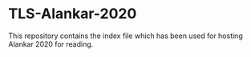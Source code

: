 # TLS-Alankar-2020
This repository contains the index file which has been used for hosting Alankar 2020 for reading.
